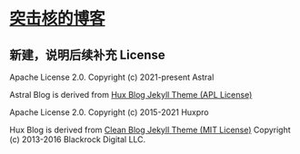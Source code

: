 [突击核的博客](https://blog.39hope.com)
================================
新建，说明后续补充
License
-------

Apache License 2.0.
Copyright (c) 2021-present Astral

Astral Blog is derived from [Hux Blog Jekyll Theme (APL License)](https://github.com/Huxpro/huxpro.github.io)

Apache License 2.0.
Copyright (c) 2015-2021 Huxpro

Hux Blog is derived from [Clean Blog Jekyll Theme (MIT License)](https://github.com/BlackrockDigital/startbootstrap-clean-blog-jekyll/)
Copyright (c) 2013-2016 Blackrock Digital LLC.
